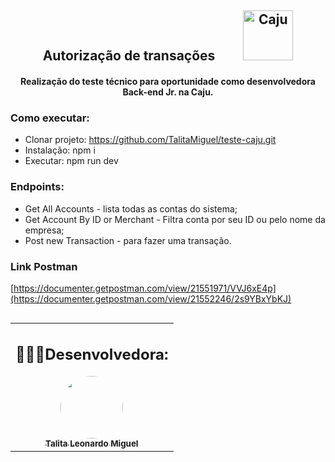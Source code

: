 <h2 align="center"> Autorização de transações <img style="padding-left: 40px" src="https://assets-global.website-files.com/620135165cdb9f1d60b5d1e3/6244d22a2b78fe6d97518ce9_logo-rodape.svg" width="80px;" alt="Caju"/></h2>

<h4 align="center"> Realização do teste técnico para oportunidade como desenvolvedora Back-end Jr. na Caju. </h4>

### Como executar:
  - Clonar projeto: https://github.com/TalitaMiguel/teste-caju.git
  - Instalação: npm i
  - Executar: npm run dev
  
### Endpoints:
  - Get All Accounts - lista todas as contas do sistema;
  - Get Account By ID or Merchant - Filtra conta por seu ID ou pelo nome da empresa;
  - Post new Transaction - para fazer uma transação. 
    

### Link Postman
[https://documenter.getpostman.com/view/21551971/VVJ6xE4p](https://documenter.getpostman.com/view/21552246/2s9YBxYbKJ)


<table align="left">
  <tr>
    <td align="center">
      <h2 align="center"> 👩🏻‍💻Desenvolvedora:</h2>
      <a href="https://github.com/TalitaMiguel">
        <img style="border-radius: 50%;" src="https://avatars.githubusercontent.com/u/62106501?v=4" width="100px;" alt=""/>
        <br />
        <sub><b>Talita Leonardo Miguel</b></sub>
      </a>
      <br />
    </td> 
  </tr>
</table>
